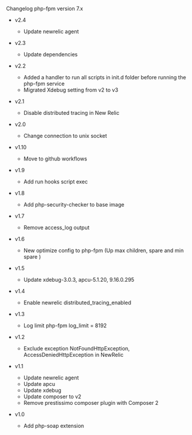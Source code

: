 
Changelog php-fpm version 7.x


* v2.4
	* Update newrelic agent

* v2.3
	* Update dependencies

* v2.2
	* Added a handler to run all scripts in init.d folder before running the php-fpm service
	* Migrated Xdebug setting from v2 to v3

* v2.1
	* Disable distributed tracing in New Relic

* v2.0
	* Change connection to unix socket

* v1.10
	* Move to github workflows

* v1.9
	* Add run hooks script exec

* v1.8
	* Add php-security-checker to base image

* v1.7
	* Remove access_log output

* v1.6
	* New optimize config to php-fpm (Up max children, spare and min spare )

* v1.5
	* Update xdebug-3.0.3, apcu-5.1.20, 9.16.0.295

* v1.4
	* Enable newrelic distributed_tracing_enabled

* v1.3
	* Log limit php-fpm log_limit = 8192 

* v1.2
	* Exclude exception NotFoundHttpException, AccessDeniedHttpException in NewRelic

* v1.1
	* Update newrelic agent
	* Update apcu
	* Update xdebug
	* Update composer to v2
	* Remove prestissimo composer plugin with Composer 2

* v1.0
	* Add php-soap extension